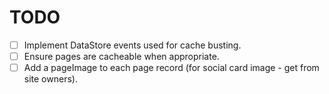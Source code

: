 TODO
====

- [ ] Implement DataStore events used for cache busting.
- [ ] Ensure pages are cacheable when appropriate.
- [ ] Add a pageImage to each page record (for social card image - get from site owners).
